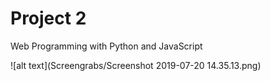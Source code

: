 # Project 2

Web Programming with Python and JavaScript


![alt text](Screengrabs/Screenshot 2019-07-20 14.35.13.png)
